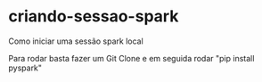 # criando-sessao-spark
Como iniciar uma sessão spark local

Para rodar basta fazer um Git Clone e em seguida rodar "pip install pyspark"
